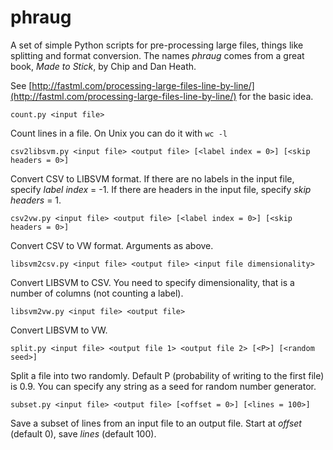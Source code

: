 phraug
======

A set of simple Python scripts for pre-processing large files, things like splitting and format conversion. The names _phraug_ comes from a great book, _Made to Stick_, by Chip and Dan Heath.

See [http://fastml.com/processing-large-files-line-by-line/](http://fastml.com/processing-large-files-line-by-line/) for the basic idea.

`count.py <input file>`

Count lines in a file. On Unix you can do it with `wc -l`

`csv2libsvm.py <input file> <output file> [<label index = 0>] [<skip headers = 0>]`

Convert CSV to LIBSVM format. If there are no labels in the input file, specify _label index_ = -1. If there are headers in the input file, specify _skip headers_ = 1.

`csv2vw.py <input file> <output file> [<label index = 0>] [<skip headers = 0>]`

Convert CSV to VW format. Arguments as above.

`libsvm2csv.py <input file> <output file> <input file dimensionality>`

Convert LIBSVM to CSV. You need to specify dimensionality, that is a number of columns (not counting a label).

`libsvm2vw.py <input file> <output file>`

Convert LIBSVM to VW.

`split.py <input file> <output file 1> <output file 2> [<P>] [<random seed>]`

Split a file into two randomly. Default P (probability of writing to the first file) is 0.9. You can specify any string as a seed for random number generator.

`subset.py <input file> <output file> [<offset = 0>] [<lines = 100>]`

Save a subset of lines from an input file to an output file. Start at _offset_ (default 0), save _lines_ (default 100).
	
	
	